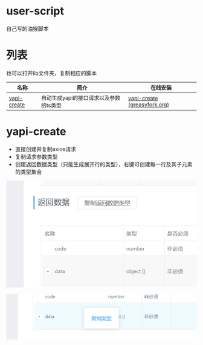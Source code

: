 # user-script 

自己写的油猴脚本

# 列表

也可以打开lib文件夹，复制相应的脚本

| 名称                        | 简介                                   | 在线安装                                                     |
| --------------------------- | -------------------------------------- | ------------------------------------------------------------ |
| [yapi-create](#yapi-create) | 自动生成yapi的接口请求以及参数的ts类型 | [yapi-create (greasyfork.org)](https://greasyfork.org/zh-CN/scripts/478536-yapi-create) |

# yapi-create

- 直接创建并复制axios请求
- 复制请求参数类型
- 创建返回数据类型（只能生成展开行的类型），右键可创建每一行及其子元素的类型集合

![image-20231110170244424](./README.assets/image-20231110170244424.png)

![image-20231110170259783](./README.assets/image-20231110170259783.png)
